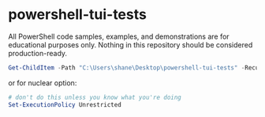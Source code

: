 # powershell-tui-tests

All PowerShell code samples, examples, and demonstrations are for educational purposes only. Nothing in this repository should be considered production-ready.

```powershell
Get-ChildItem -Path "C:\Users\shane\Desktop\powershell-tui-tests" -Recurse | Unblock-File
```

or for nuclear option:

```powershell
# don't do this unless you know what you're doing
Set-ExecutionPolicy Unrestricted
```
